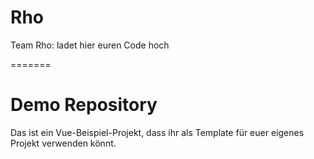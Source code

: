 # Rho
Team Rho: ladet hier euren Code hoch

=======
# Demo Repository
Das ist ein Vue-Beispiel-Projekt, dass ihr als Template für euer eigenes Projekt verwenden könnt.

